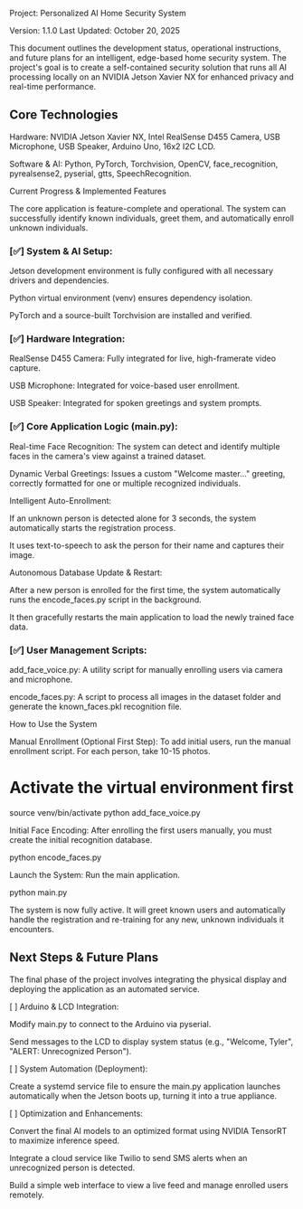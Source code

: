 Project: Personalized AI Home Security System

Version: 1.1.0
Last Updated: October 20, 2025

This document outlines the development status, operational instructions, and future plans for an intelligent, edge-based home security system. The project's goal is to create a self-contained security solution that runs all AI processing locally on an NVIDIA Jetson Xavier NX for enhanced privacy and real-time performance.

## Core Technologies

Hardware: NVIDIA Jetson Xavier NX, Intel RealSense D455 Camera, USB Microphone, USB Speaker, Arduino Uno, 16x2 I2C LCD.

Software & AI: Python, PyTorch, Torchvision, OpenCV, face_recognition, pyrealsense2, pyserial, gtts, SpeechRecognition.

Current Progress & Implemented Features

The core application is feature-complete and operational. The system can successfully identify known individuals, greet them, and automatically enroll unknown individuals.

### [✅] System & AI Setup:

Jetson development environment is fully configured with all necessary drivers and dependencies.

Python virtual environment (venv) ensures dependency isolation.

PyTorch and a source-built Torchvision are installed and verified.

### [✅] Hardware Integration:

RealSense D455 Camera: Fully integrated for live, high-framerate video capture.

USB Microphone: Integrated for voice-based user enrollment.

USB Speaker: Integrated for spoken greetings and system prompts.

### [✅] Core Application Logic (main.py):

Real-time Face Recognition: The system can detect and identify multiple faces in the camera's view against a trained dataset.

Dynamic Verbal Greetings: Issues a custom "Welcome master..." greeting, correctly formatted for one or multiple recognized individuals.

Intelligent Auto-Enrollment:

If an unknown person is detected alone for 3 seconds, the system automatically starts the registration process.

It uses text-to-speech to ask the person for their name and captures their image.

Autonomous Database Update & Restart:

After a new person is enrolled for the first time, the system automatically runs the encode_faces.py script in the background.

It then gracefully restarts the main application to load the newly trained face data.

### [✅] User Management Scripts:

add_face_voice.py: A utility script for manually enrolling users via camera and microphone.

encode_faces.py: A script to process all images in the dataset folder and generate the known_faces.pkl recognition file.

How to Use the System

Manual Enrollment (Optional First Step): To add initial users, run the manual enrollment script. For each person, take 10-15 photos.

# Activate the virtual environment first
source venv/bin/activate
python add_face_voice.py


Initial Face Encoding: After enrolling the first users manually, you must create the initial recognition database.

python encode_faces.py


Launch the System: Run the main application.

python main.py


The system is now fully active. It will greet known users and automatically handle the registration and re-training for any new, unknown individuals it encounters.

## Next Steps & Future Plans

The final phase of the project involves integrating the physical display and deploying the application as an automated service.

[ ] Arduino & LCD Integration:

Modify main.py to connect to the Arduino via pyserial.

Send messages to the LCD to display system status (e.g., "Welcome, Tyler", "ALERT: Unrecognized Person").

[ ] System Automation (Deployment):

Create a systemd service file to ensure the main.py application launches automatically when the Jetson boots up, turning it into a true appliance.

[ ] Optimization and Enhancements:

Convert the final AI models to an optimized format using NVIDIA TensorRT to maximize inference speed.

Integrate a cloud service like Twilio to send SMS alerts when an unrecognized person is detected.

Build a simple web interface to view a live feed and manage enrolled users remotely.
